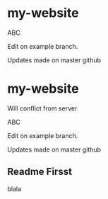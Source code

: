 # my-website

ABC

Edit on example branch.

Updates made on master github

# my-website

Will conflict from server


ABC

Edit on example branch.

Updates made on master github

## Readme Firsst
blala
